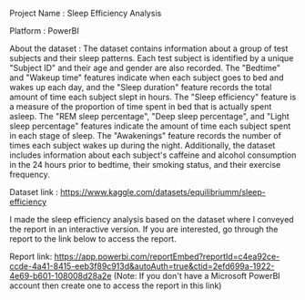 Project Name : Sleep Efficiency Analysis

Platform : PowerBI

About the dataset : The dataset contains information about a group of test subjects and their sleep patterns. 
Each test subject is identified by a unique "Subject ID" and their age and gender are also recorded. 
The "Bedtime" and "Wakeup time" features indicate when each subject goes to bed and wakes up each day, and the "Sleep duration" feature records 
the total amount of time each subject slept in hours. The "Sleep efficiency" feature is a measure of the proportion of time spent in bed that 
is actually spent asleep. The "REM sleep percentage", "Deep sleep percentage", and "Light sleep percentage" features indicate the amount 
of time each subject spent in each stage of sleep. The "Awakenings" feature records the number of times each subject wakes up during the night. 
Additionally, the dataset includes information about each subject's caffeine and alcohol consumption in the 24 hours prior to bedtime, their smoking status, 
and their exercise frequency.

Dataset link : https://www.kaggle.com/datasets/equilibriumm/sleep-efficiency

I made the sleep efficiency analysis based on the dataset where I conveyed the report in an interactive version.
If you are interested, go through the report to the link below to access the report.

Report link: https://app.powerbi.com/reportEmbed?reportId=c4ea92ce-ccde-4a41-8415-eeb3f89c913d&autoAuth=true&ctid=2efd699a-1922-4e69-b601-108008d28a2e 
(Note: If you don't have a Microsoft PowerBI account then create one to access the report in this link)



